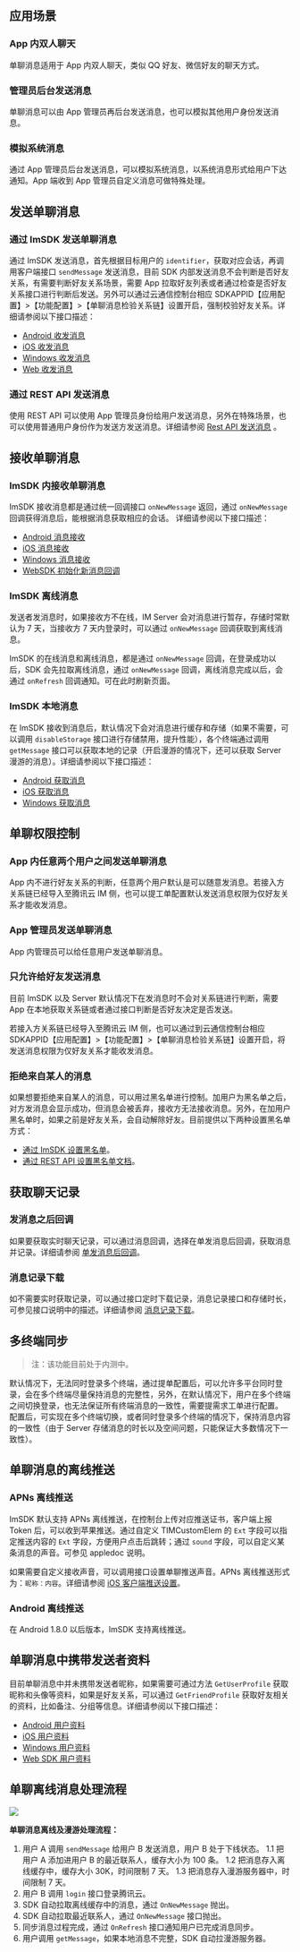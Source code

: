 ## 应用场景
### App 内双人聊天
单聊消息适用于 App 内双人聊天，类似 QQ 好友、微信好友的聊天方式。

### 管理员后台发送消息
单聊消息可以由 App 管理员再后台发送消息，也可以模拟其他用户身份发送消息。

### 模拟系统消息
通过 App 管理员后台发送消息，可以模拟系统消息，以系统消息形式给用户下达通知。App 端收到 App 管理员自定义消息可做特殊处理。

## 发送单聊消息

### 通过 ImSDK 发送单聊消息

通过 ImSDK 发送消息，首先根据目标用户的 `identifier`，获取对应会话，再调用客户端接口 `sendMessage` 发送消息，目前 SDK 内部发送消息不会判断是否好友关系，有需要判断好友关系场景，需要 App 拉取好友列表或者通过检查是否好友关系接口进行判断后发送。另外可以通过云通信控制台相应 SDKAPPID【应用配置】>【功能配置】>【单聊消息检验关系链】设置开启，强制校验好友关系。详细请参阅以下接口描述：
- [Android 收发消息](/doc/product/269/消息收发（Android%20SDK）)
- [iOS 收发消息](/doc/product/269/消息收发（iOS%20SDK）)
- [Windows 收发消息](/doc/product/269/消息收发（Windows%20SDK）)
- [Web 收发消息](/doc/product/269/消息收发（Web%20SDK）)

### 通过 REST API 发送消息
使用 REST API 可以使用 App 管理员身份给用户发送消息，另外在特殊场景，也可以使用普通用户身份作为发送方发送消息。详细请参阅  [Rest API 发送消息](/doc/product/269/单发单聊消息) 。

## 接收单聊消息
### ImSDK 内接收单聊消息
ImSDK 接收消息都是通过统一回调接口 `onNewMessage` 返回，通过 `onNewMessage` 回调获得消息后，能根据消息获取相应的会话。 详细请参阅以下接口描述：

- [Android 消息接收](/doc/product/269/消息收发（Android%20SDK）#2-.E6.8E.A5.E6.94.B6.E6.B6.88.E6.81.AF)
- [iOS 消息接收](/doc/product/269/消息收发（iOS%20SDK）#2.-.E6.8E.A5.E6.94.B6.E6.B6.88.E6.81.AF)
- [Windows 消息接收](/doc/product/269/消息收发（Windows%20SDK）#2.-.E6.8E.A5.E6.94.B6.E6.B6.88.E6.81.AF)
- [WebSDK 初始化新消息回调](/doc/product/269/初始化（Web%20SDK）)

### ImSDK 离线消息
发送者发消息时，如果接收方不在线，IM Server 会对消息进行暂存，存储时常默认为 7 天，当接收方 7 天内登录时，可以通过 `onNewMessage` 回调获取到离线消息。

ImSDK 的在线消息和离线消息，都是通过 `onNewMessage` 回调，在登录成功以后，SDK 会先拉取离线消息，通过 `onNewMessage` 回调，离线消息完成以后，会通过 `onRefresh` 回调通知。可在此时刷新页面。

### ImSDK 本地消息

在 ImSDK 接收到消息后，默认情况下会对消息进行缓存和存储（如果不需要，可以调用 `disableStorage` 接口进行存储禁用，提升性能），各个终端通过调用 `getMessage` 接口可以获取本地的记录（开启漫游的情况下，还可以获取 Server 漫游的消息）。详细请参阅以下接口描述：

- [Android 获取消息](/doc/product/269/消息收发（Android%20SDK）#4.3-.E8.8E.B7.E5.8F.96.E4.BC.9A.E8.AF.9D.E6.9C.AC.E5.9C.B0.E6.B6.88.E6.81.AF)
- [iOS 获取消息](/doc/product/269/消息收发（iOS%20SDK）#4.3-.E8.8E.B7.E5.8F.96.E4.BC.9A.E8.AF.9D.E6.9C.AC.E5.9C.B0.E6.B6.88.E6.81.AF)
- [Windows 获取消息](/doc/product/269/消息收发（Windows%20SDK）#4.3-.E8.8E.B7.E5.8F.96.E4.BC.9A.E8.AF.9D.E6.9C.AC.E5.9C.B0.E6.B6.88.E6.81.AF)

## 单聊权限控制
### App 内任意两个用户之间发送单聊消息
App 内不进行好友关系的判断，任意两个用户默认是可以随意发消息。若接入方关系链已经导入至腾讯云 IM 侧，也可以提工单配置默认发送消息权限为仅好友关系才能收发消息。

### App 管理员发送单聊消息
App 内管理员可以给任意用户发送单聊消息。

### 只允许给好友发送消息
目前 ImSDK 以及 Server 默认情况下在发消息时不会对关系链进行判断，需要 App 在本地获取关系链或者通过接口判断是否好友决定是否发送。

若接入方关系链已经导入至腾讯云 IM 侧，也可以通过到云通信控制台相应 SDKAPPID【应用配置】>【功能配置】>【单聊消息检验关系链】设置开启，将发送消息权限为仅好友关系才能收发消息。

### 拒绝来自某人的消息

如果想要拒绝来自某人的消息，可以用过黑名单进行控制。加用户为黑名单之后，对方发消息会显示成功，但消息会被丢弃，接收方无法接收消息。另外，在加用户黑名单时，如果之前是好友关系，会自动解除好友。目前提供以下两种设置黑名单方式：

- [通过 ImSDK 设置黑名单](/doc/product/269/9153#5.5-.E6.B7.BB.E5.8A.A0.E7.94.A8.E6.88.B7.E5.88.B0.E9.BB.91.E5.90.8D.E5.8D.9518)。
- [通过 REST API 设置黑名单文档](/doc/product/269/3718)。

## 获取聊天记录
### 发消息之后回调
如果要获取实时聊天记录，可以通过消息回调，选择在单发消息后回调，获取消息并记录。详细请参阅 [单发消息后回调](/doc/product/269/发单聊消息之后回调)。

### 消息记录下载

如不需要实时获取记录，可以通过接口定时下载记录，消息记录接口和存储时长，可参见接口说明中的描述。详细请参阅 [消息记录下载](/doc/product/269/消息记录下载)。

## 多终端同步

>注：该功能目前处于内测中。

默认情况下，无法同时登录多个终端，通过提单配置后，可以允许多平台同时登录，会在多个终端尽量保持消息的完整性，另外，在默认情况下，用户在多个终端之间切换登录，也无法保证所有终端消息的一致性，需要提需求工单进行配置。
配置后，可实现在多个终端切换，或者同时登录多个终端的情况下，保持消息内容的一致性（由于 Server 存储消息的时长以及空间问题，只能保证大多数情况下一致性）。

## 单聊消息的离线推送
### APNs 离线推送
ImSDK 默认支持 APNs 离线推送，在控制台上传对应推送证书，客户端上报 Token 后，可以收到苹果推送。通过自定义 TIMCustomElem 的 `Ext` 字段可以指定推送内容的 `Ext` 字段，方便用户点击后跳转；通过 `sound` 字段，可以自定义某条消息的声音。可参见 appledoc 说明。

如果需要自定义接收声音，可以调用接口设置单聊推送声音。APNs 离线推送形式为：`昵称：内容`。详细请参阅 [iOS 客户端推送设置](/doc/product/269/离线推送（iOS%20SDK）)。

### Android 离线推送

在 Android 1.8.0 以后版本，ImSDK 支持离线推送。

## 单聊消息中携带发送者资料
目前单聊消息中并未携带发送者昵称，如果需要可通过方法 `GetUserProfile` 获取昵称和头像等资料，如果是好友关系，可以通过 `GetFriendProfile` 获取好友相关的资料，比如备注、分组等信息。详细请参阅以下接口描述：

- [Android 用户资料](/doc/product/269/用户资料与关系链（Android%20SDK）)
- [iOS 用户资料](/doc/product/269/用户资料与关系链（iOS%20SDK）)
- [Windows 用户资料](/doc/product/269/用户资料与关系链（Windows%20SDK）)
- [Web SDK 用户资料](/doc/product/269/用户资料（Web%20SDK）)

## 单聊离线消息处理流程

![](https://mc.qcloudimg.com/static/img/e6aa14e6fb7844dc99635dc45687da1e/image.png)

**单聊消息离线及漫游处理流程：**

1. 用户 A 调用 `sendMessage` 给用户 B 发送消息，用户 B 处于下线状态。
	1.1 把用户 A 添加进用户 B 的最近联系人，缓存大小为 100 条。
	1.2 把消息存入离线缓存中，缓存大小 30K，时间限制 7 天。
	1.3 把消息存入漫游服务器中，时间限制 7 天。
1. 用户 B 调用 `login` 接口登录腾讯云。
1. SDK 自动拉取离线缓存中的消息，通过 `OnNewMessage` 抛出。
1. SDK 自动拉取最近联系人，通过 `OnNewMessage` 接口抛出。
1. 同步消息过程完成，通过 `OnRefresh` 接口通知用户已完成消息同步。
1. 用户调用 `getMessage`，如果本地消息不完整，SDK 自动拉漫游服务器。
